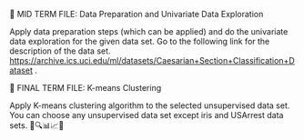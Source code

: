 📁 MID TERM FILE: Data Preparation and Univariate Data Exploration

Apply data preparation steps (which can be applied) and do the univariate data exploration for the given data set. 
Go to the following link for the description of the data set.
https://archive.ics.uci.edu/ml/datasets/Caesarian+Section+Classification+Dataset  .




📁 FINAL TERM FILE: K-means Clustering

Apply K-means clustering algorithm to the selected unsupervised data set. You can choose any unsupervised data set except iris and USArrest data sets. 
🚀🔍📊📈📁
